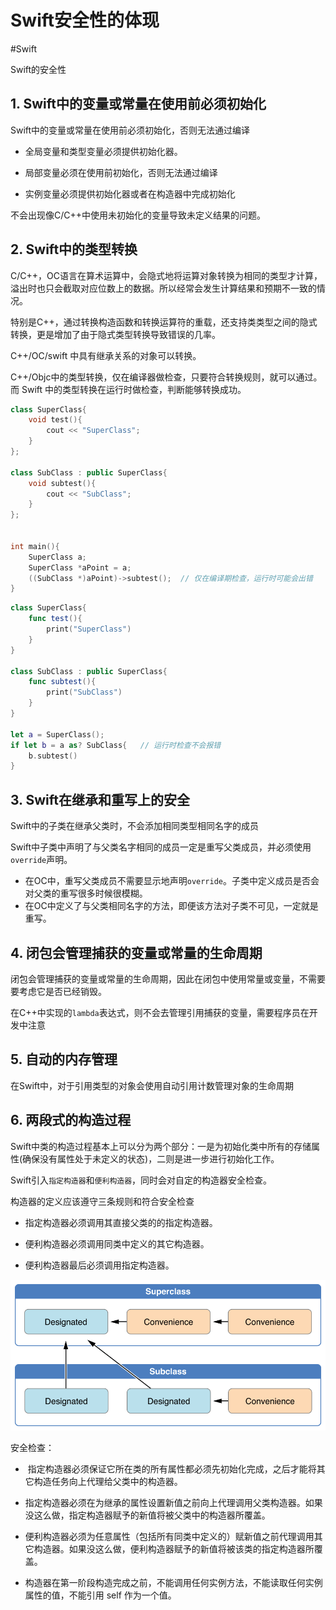 # Swift安全性的体现
#Swift 


Swift的安全性

## 1. Swift中的变量或常量在使用前必须初始化

Swift中的变量或常量在使用前必须初始化，否则无法通过编译

- 全局变量和类型变量必须提供初始化器。

- 局部变量必须在使用前初始化，否则无法通过编译

- 实例变量必须提供初始化器或者在构造器中完成初始化

不会出现像C/C++中使用未初始化的变量导致未定义结果的问题。


## 2. Swift中的类型转换

C/C++，OC语言在算术运算中，会隐式地将运算对象转换为相同的类型才计算，溢出时也只会截取对应位数上的数据。所以经常会发生计算结果和预期不一致的情况。

特别是C++，通过转换构造函数和转换运算符的重载，还支持类类型之间的隐式转换，更是增加了由于隐式类型转换导致错误的几率。


C++/OC/swift 中具有继承关系的对象可以转换。

C++/Objc中的类型转换，仅在编译器做检查，只要符合转换规则，就可以通过。
而 Swift 中的类型转换在运行时做检查，判断能够转换成功。


```c++
class SuperClass{
    void test(){
        cout << "SuperClass";
    }
};

class SubClass : public SuperClass{
    void subtest(){
        cout << "SubClass";
    }
};


int main(){
    SuperClass a;
    SuperClass *aPoint = a;
    ((SubClass *)aPoint)->subtest();  // 仅在编译期检查，运行时可能会出错
}

```


```swift
class SuperClass{
    func test(){
        print("SuperClass")
    }
}

class SubClass : public SuperClass{
    func subtest(){
        print("SubClass")
    }
}

let a = SuperClass();
if let b = a as? SubClass{   // 运行时检查不会报错
    b.subtest()
}

```


## 3. Swift在继承和重写上的安全

Swift中的子类在继承父类时，不会添加相同类型相同名字的成员

Swift中子类中声明了与父类名字相同的成员一定是重写父类成员，并必须使用`override`声明。

- 在OC中，重写父类成员不需要显示地声明`override`。子类中定义成员是否会对父类的重写很多时候很模糊。
- 在OC中定义了与父类相同名字的方法，即便该方法对子类不可见，一定就是重写。



## 4. 闭包会管理捕获的变量或常量的生命周期

闭包会管理捕获的变量或常量的生命周期，因此在闭包中使用常量或变量，不需要要考虑它是否已经销毁。

在C++中实现的`lambda`表达式，则不会去管理引用捕获的变量，需要程序员在开发中注意

## 5. 自动的内存管理

在Swift中，对于引用类型的对象会使用自动引用计数管理对象的生命周期


## 6. 两段式的构造过程

Swift中类的构造过程基本上可以分为两个部分：一是为初始化类中所有的存储属性(确保没有属性处于未定义的状态)，二则是进一步进行初始化工作。

Swift引入`指定构造器`和`便利构造器`，同时会对自定的构造器安全检查。

构造器的定义应该遵守三条规则和符合安全检查

- 指定构造器必须调用其直接父类的的指定构造器。
  
- 便利构造器必须调用同类中定义的其它构造器。

- 便利构造器最后必须调用指定构造器。


![](https://github.com/existorlive/existorlivepic/raw/master/initializerDelegation01_2x.png)

安全检查：

-  指定构造器必须保证它所在类的所有属性都必须先初始化完成，之后才能将其它构造任务向上代理给父类中的构造器。

- 指定构造器必须在为继承的属性设置新值之前向上代理调用父类构造器。如果没这么做，指定构造器赋予的新值将被父类中的构造器所覆盖。

- 便利构造器必须为任意属性（包括所有同类中定义的）赋新值之前代理调用其它构造器。如果没这么做，便利构造器赋予的新值将被该类的指定构造器所覆盖。

- 构造器在第一阶段构造完成之前，不能调用任何实例方法，不能读取任何实例属性的值，不能引用 self 作为一个值。


